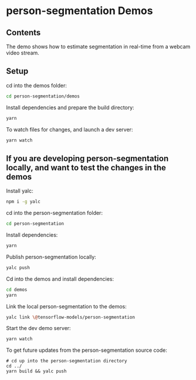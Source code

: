 # person-segmentation Demos

## Contents

The demo shows how to estimate segmentation in real-time from a webcam video stream.

## Setup

cd into the demos folder:

```sh
cd person-segmentation/demos
```

Install dependencies and prepare the build directory:

```sh
yarn
```

To watch files for changes, and launch a dev server:

```sh
yarn watch
```

## If you are developing person-segmentation locally, and want to test the changes in the demos

Install yalc:
```sh
npm i -g yalc
```

cd into the person-segmentation folder:
```sh
cd person-segmentation
```

Install dependencies:
```sh
yarn
```

Publish person-segmentation locally:
```sh
yalc push
```

Cd into the demos and install dependencies:

```sh
cd demos
yarn
```

Link the local person-segmentation to the demos:
```sh
yalc link \@tensorflow-models/person-segmentation
```

Start the dev demo server:
```sh
yarn watch
```

To get future updates from the person-segmentation source code:
```
# cd up into the person-segmentation directory
cd ../
yarn build && yalc push
```
